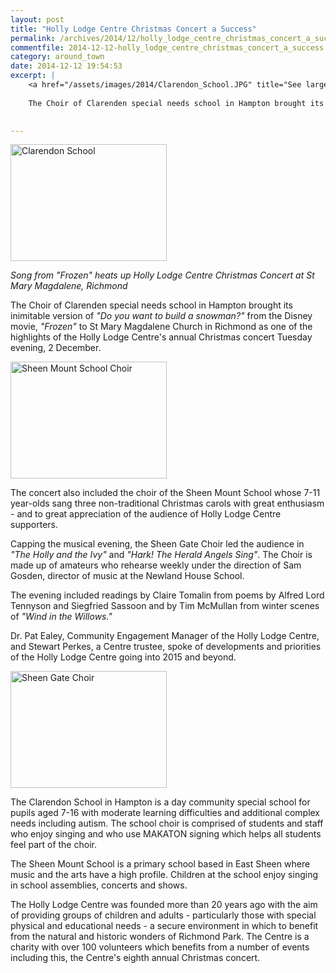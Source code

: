 ```yaml
---
layout: post
title: "Holly Lodge Centre Christmas Concert a Success"
permalink: /archives/2014/12/holly_lodge_centre_christmas_concert_a_success.html
commentfile: 2014-12-12-holly_lodge_centre_christmas_concert_a_success
category: around_town
date: 2014-12-12 19:54:53
excerpt: |
    <a href="/assets/images/2014/Clarendon_School.JPG" title="See larger version of - Clarendon School"><img src="/assets/images/2014/Clarendon_School_thumb.JPG" width="150" height="112" alt="Clarendon School" class="photo right" /></a>
    
    The Choir of Clarenden special needs school in Hampton brought its inimitable version of <em>"Do you want to build a snowman?"</em> from the Disney movie, <em>"Frozen"</em> to St Mary Magdalene Church in Richmond as one of the highlights of the Holly Lodge Centre's annual Christmas concert Tuesday evening, 2 December.
    

---
```


<a href="/assets/images/2014/Clarendon_School.JPG" title="See larger version of - Clarendon School"><img src="/assets/images/2014/Clarendon_School_thumb.JPG" width="250" height="187" alt="Clarendon School" class="photo right" /></a>

<em>Song from "Frozen" heats up Holly Lodge Centre Christmas Concert at St Mary Magdalene, Richmond</em>

The Choir of Clarenden special needs school in Hampton brought its inimitable version of <em>"Do you want to build a snowman?"</em> from the Disney movie, <em>"Frozen"</em> to St Mary Magdalene Church in Richmond as one of the highlights of the Holly Lodge Centre's annual Christmas concert Tuesday evening, 2 December.

<a href="/assets/images/2014/Sheen-Mount-School-Choir.jpg" title="See larger version of - Sheen Mount School Choir"><img src="/assets/images/2014/Sheen-Mount-School-Choir_thumb.jpg" width="250" height="187" alt="Sheen Mount School Choir" class="photo right" /></a>

The concert also included the choir of the Sheen Mount School whose 7-11 year-olds sang three non-traditional Christmas carols with great enthusiasm - and to great appreciation of the audience of Holly Lodge Centre supporters.

Capping the musical evening, the Sheen Gate Choir led the audience in <em>"The Holly and the Ivy"</em> and <em>"Hark! The Herald Angels Sing"</em>. The Choir is made up of amateurs who rehearse weekly under the direction of Sam Gosden, director of music at the Newland House School.

The evening included readings by Claire Tomalin from poems by Alfred Lord Tennyson and Siegfried Sassoon and by Tim McMullan from winter scenes of <em>"Wind in the Willows."</em>

Dr. Pat Ealey, Community Engagement Manager of the Holly Lodge Centre, and Stewart Perkes, a Centre trustee, spoke of developments and priorities of the Holly Lodge Centre going into 2015 and beyond.

<a href="/assets/images/2014/Sheen_Gate_Choir.JPG" title="See larger version of - Sheen Gate Choir"><img src="/assets/images/2014/Sheen_Gate_Choir_thumb.JPG" width="250" height="187" alt="Sheen Gate Choir" class="photo right" /></a>

The Clarendon School in Hampton is a day community special school for pupils aged 7-16 with moderate learning difficulties and additional complex needs including autism. The school choir is comprised of students and staff who enjoy singing and who use MAKATON signing which helps all students feel part of the choir.

The Sheen Mount School is a primary school based in East Sheen where music and the arts have a high profile. Children at the school enjoy singing in school assemblies, concerts and shows.

The Holly Lodge Centre was founded more than 20 years ago with the aim of providing groups of children and adults - particularly those with special physical and educational needs - a secure environment in which to benefit from the natural and historic wonders of Richmond Park. The Centre is a charity with over 100 volunteers which benefits from a number of events including this, the Centre's eighth annual Christmas concert.
